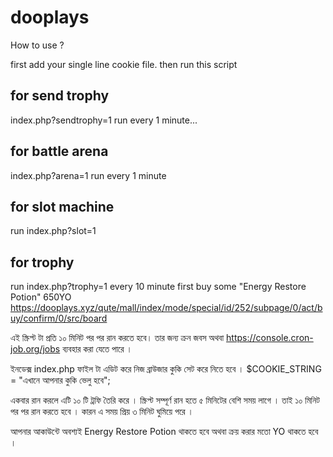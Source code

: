 # dooplays

How to use ?

first add your single line cookie file.
then run this script

## for send trophy
index.php?sendtrophy=1 
run every 1 minute...

## for battle arena
index.php?arena=1
run every 1 minute

## for slot machine
run index.php?slot=1
## for trophy 
run index.php?trophy=1 every 10 minute
first buy some "Energy Restore Potion" 650YO https://dooplays.xyz/qute/mall/index/mode/special/id/252/subpage/0/act/buy/confirm/0/src/board


এই স্ক্রিপ্ট টা প্রতি ১০ মিনিট পর পর রান করতে হবে। তার জন্য ক্রন জবস অথবা https://console.cron-job.org/jobs ব্যবহার করা যেতে পারে ।

ইনডেক্স index.php ফাইল টা এডিট করে নিজ ব্রাউজার কুকি সেট করে নিতে হবে । 
$COOKIE_STRING = "এখানে আপনার কুকি ভেলু হবে";

একবার রান করলে এটি ১০ টি ট্রফি তৈরি করে । স্ক্রিপ্ট সম্পূর্ণ রান হতে ৫ মিনিটের বেশি সময় লাগে ।
তাই ১০ মিনিট পর পর রান করতে হবে । কারন এ সময় প্রিয় ৩ মিনিট ঘুমিয়ে পরে ।

আপনার আকাউন্টে অবশ্যই Energy Restore Potion থাকতে হবে অথবা ক্রয় করার মতো YO থাকতে হবে ।
